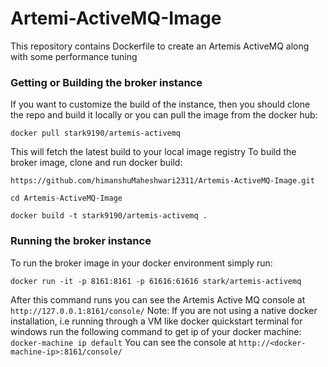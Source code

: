 # Artemi-ActiveMQ-Image
This repository contains Dockerfile to create an Artemis ActiveMQ along with some performance tuning

### Getting or Building the broker instance
If you want to customize the build of the instance, then you should clone the repo and build it locally or you can pull the image from the docker hub:
 ```
 docker pull stark9190/artemis-activemq
 ```
 This will fetch the latest build to your local image registry
 To build the broker image, clone and run docker build:
```
https://github.com/himanshuMaheshwari2311/Artemis-ActiveMQ-Image.git

cd Artemis-ActiveMQ-Image

docker build -t stark9190/artemis-activemq .
```

### Running the broker instance
To run the broker image in your docker environment simply run:
```
docker run -it -p 8161:8161 -p 61616:61616 stark/artemis-activemq
```
After this command runs you can see the Artemis Active MQ console at ``` http://127.0.0.1:8161/console/ ```
Note: If you are not using a native docker installation, i.e running through a VM like docker quickstart terminal for windows run the following command to get ip of your docker machine:
```docker-machine ip default```
You can see the console at ``` http://<docker-machine-ip>:8161/console/ ```
